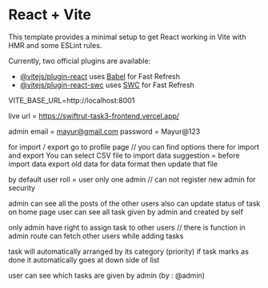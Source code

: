 # React + Vite

This template provides a minimal setup to get React working in Vite with HMR and some ESLint rules.

Currently, two official plugins are available:

- [@vitejs/plugin-react](https://github.com/vitejs/vite-plugin-react/blob/main/packages/plugin-react/README.md) uses [Babel](https://babeljs.io/) for Fast Refresh
- [@vitejs/plugin-react-swc](https://github.com/vitejs/vite-plugin-react-swc) uses [SWC](https://swc.rs/) for Fast Refresh

VITE_BASE_URL=http://localhost:8001

live url = https://swiftrut-task3-frontend.vercel.app/

admin email = mayur@gmail.com
password = Mayur@123

for import / export
go to profile page // you can find options there for import and export
You can select CSV file to import data
suggestion = before import data export old data for data format then update that file

by default user roll = user
only one admin // can not register new admin for security

admin can see all the posts of the other users also can update status of task
on home page user can see all task given by admin and created by self

only admin have right to assign task to other users // there is function in admin route can
fetch other users while adding tasks

task will automatically arranged by its category (priority)
if task marks as done it automatically goes at down side of list

user can see which tasks are given by admin (by : @admin)
